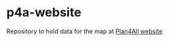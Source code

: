 # p4a-website

Repository to hold data for the map at [Plan4All website](https://www.plan4all.eu/members/)
